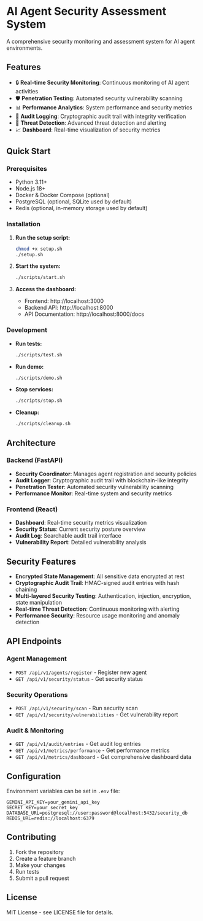 # AI Agent Security Assessment System

A comprehensive security monitoring and assessment system for AI agent environments.

## Features

- 🔒 **Real-time Security Monitoring**: Continuous monitoring of AI agent activities
- 🛡️ **Penetration Testing**: Automated security vulnerability scanning
- 📊 **Performance Analytics**: System performance and security metrics
- 📝 **Audit Logging**: Cryptographic audit trail with integrity verification
- 🎯 **Threat Detection**: Advanced threat detection and alerting
- 📈 **Dashboard**: Real-time visualization of security metrics

## Quick Start

### Prerequisites

- Python 3.11+
- Node.js 18+
- Docker & Docker Compose (optional)
- PostgreSQL (optional, SQLite used by default)
- Redis (optional, in-memory storage used by default)

### Installation

1. **Run the setup script:**
   ```bash
   chmod +x setup.sh
   ./setup.sh
   ```

2. **Start the system:**
   ```bash
   ./scripts/start.sh
   ```

3. **Access the dashboard:**
   - Frontend: http://localhost:3000
   - Backend API: http://localhost:8000
   - API Documentation: http://localhost:8000/docs

### Development

- **Run tests:**
  ```bash
  ./scripts/test.sh
  ```

- **Run demo:**
  ```bash
  ./scripts/demo.sh
  ```

- **Stop services:**
  ```bash
  ./scripts/stop.sh
  ```

- **Cleanup:**
  ```bash
  ./scripts/cleanup.sh
  ```

## Architecture

### Backend (FastAPI)
- **Security Coordinator**: Manages agent registration and security policies
- **Audit Logger**: Cryptographic audit trail with blockchain-like integrity
- **Penetration Tester**: Automated security vulnerability scanning
- **Performance Monitor**: Real-time system and security metrics

### Frontend (React)
- **Dashboard**: Real-time security metrics visualization
- **Security Status**: Current security posture overview
- **Audit Log**: Searchable audit trail interface
- **Vulnerability Report**: Detailed vulnerability analysis

## Security Features

- **Encrypted State Management**: All sensitive data encrypted at rest
- **Cryptographic Audit Trail**: HMAC-signed audit entries with hash chaining
- **Multi-layered Security Testing**: Authentication, injection, encryption, state manipulation
- **Real-time Threat Detection**: Continuous monitoring with alerting
- **Performance Security**: Resource usage monitoring and anomaly detection

## API Endpoints

### Agent Management
- `POST /api/v1/agents/register` - Register new agent
- `GET /api/v1/security/status` - Get security status

### Security Operations
- `POST /api/v1/security/scan` - Run security scan
- `GET /api/v1/security/vulnerabilities` - Get vulnerability report

### Audit & Monitoring
- `GET /api/v1/audit/entries` - Get audit log entries
- `GET /api/v1/metrics/performance` - Get performance metrics
- `GET /api/v1/metrics/dashboard` - Get comprehensive dashboard data

## Configuration

Environment variables can be set in `.env` file:

```env
GEMINI_API_KEY=your_gemini_api_key
SECRET_KEY=your_secret_key
DATABASE_URL=postgresql://user:password@localhost:5432/security_db
REDIS_URL=redis://localhost:6379
```

## Contributing

1. Fork the repository
2. Create a feature branch
3. Make your changes
4. Run tests
5. Submit a pull request

## License

MIT License - see LICENSE file for details.
